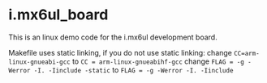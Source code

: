 # i.mx6ul_board
This is an linux demo code for the i.mx6ul development board.

Makefile uses static linking, if you do not use static linking:
  change `CC=arm-linux-gnueabi-gcc` to `CC = arm-linux-gnueabihf-gcc`
  change `FLAG = -g -Werror -I. -Iinclude -static` to `FLAG = -g -Werror -I. -Iinclude`
  